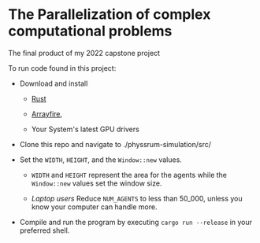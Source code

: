 # The Parallelization of complex computational problems

The final product of my 2022 capstone project

To run code found in this project:

- Download and install
  
  -  [Rust](https://www.rust-lang.org/) 
  
  - [Arrayfire](https://arrayfire.com/),
  
  - Your System's latest GPU drivers

- Clone this repo and navigate to ./physsrum-simulation/src/

- Set the `WIDTH`, `HEIGHT`, and the `Window::new` values.
  
  - `WIDTH` and `HEIGHT` represent the area for the agents while the `Window::new` values set the window size.
  
  - *Laptop users* Reduce `NUM_AGENTS` to less than 50_000, unless you know your computer can handle more.

- Compile and run the program by executing  `cargo run --release` in your preferred shell.
